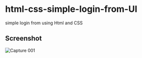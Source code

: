 # html-css-simple-login-from-UI
simple login from using Html and CSS
## Screenshot
![Capture 001](https://user-images.githubusercontent.com/70567698/122592205-9c812500-d081-11eb-8ca4-349b456522bd.PNG)
